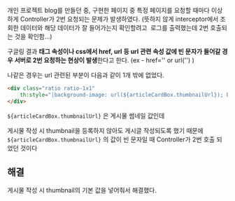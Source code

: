 개인 프로젝트 blog를 만들던 중, 구현한 페이지 중 특정 페이지를 요청할 때마다 이상하게 Controller가 2번 요청되는 문제가 발생하였다. 
(뜻하지 않게 interceptor에서 조회한 데이터와 해당 데이터가 잘 들어가는지 확인할려고  로그를 출력했는데 2번 호출되는 것을 확인함...)

구글링 결과 **태그 속성이나 css에서 href, url 등 url 관련 속성 값에 빈 문자가 들어갈 경우 서버로 2번 요청하는 현상이 발생**한다고 한다. (ex - href='' or url('') )

나같은 경우는 url 관련된 부분이 다음과 같이 1개 밖에 없었다.

```html
<div class="ratio ratio-1x1"
	th:style="|background-image: url(${articleCardBox.thumbnailUrl}); background-position: center; background-size: cover;|"></div>
</div>
```

`${articleCardBox.thumbnailUrl}` 은 게시물 썸네일 값인데

게시물 작성 시 thumbnail을 등록하지 않아도 게시글 작성되도록 했기 때문에 `${articleCardBox.thumbnailUrl}` 의 값이 빈 문자일 때 Controller가 2번 호출 되었던 것이다



## 해결

게시물 작성 시 thumbnail의 기본 값을 넣어줘서 해결했다.